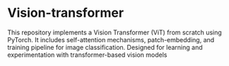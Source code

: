 # Vision-transformer
This repository implements a Vision Transformer (ViT) from scratch using PyTorch. It includes self-attention mechanisms, patch-embedding, and training pipeline for image classification. Designed for learning and experimentation with transformer-based vision models
